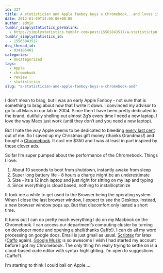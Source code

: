 ```yaml
---
id: 327
title: A statistician and Apple fanboy buys a Chromebook...and loves it!
date: 2012-01-09T14:00:06+00:00
author: admin
tumblr_simplystatistics_permalink:
  - http://simplystatistics.tumblr.com/post/15565843517/a-statistician-and-apple-fanboy-buys-a-chromebook-and
tumblr_simplystatistics_id:
  - 15565843517
dsq_thread_id:
  - 934105401
categories:
  - Uncategorized
tags:
  - Apple
  - chromebook
  - review
  - statistician
slug: "a-statistician-and-apple-fanboy-buys-a-chromebook-and"
---
```

I don&#8217;t mean to brag, but I was an early Apple Fanboy - not sure that is something to brag about now that I write it down. I convinced my advisor to go to all Macs in our lab in 2004. Since then I have been pretty dedicated to the brand, dutifully shelling out almost 2g&#8217;s every time I need a new laptop. I love the way Macs just work (until they don&#8217;t and you need a new laptop).

But I hate the way Apple seems to be dedicated to bleeding <a href="http://simplystatistics.tumblr.com/post/13412260027/apple-this-is-ridiculous-you-gotta-upgrade-to" target="_blank">every last cent</a> out of me. So I saved up my Christmas gift money (thanks Grandmas!) and bought a <a href="https://www.google.com/intl/en/chromebook/" target="_blank">Chromebook</a>. It cost me $350 and I was at least in part inspired by <a href="http://www.youtube.com/watch?v=DazdIFMbC_4" target="_blank">these</a> <a href="http://www.youtube.com/watch?v=m0ISVHdzJsQ" target="_blank">clever</a> <a href="http://www.youtube.com/watch?v=EaI9hORJS4M" target="_blank">ads</a>.

So far I&#8217;m super pumped about the performance of the Chromebook. Things I love:

  1. About 10 seconds to boot from shutdown, instantly awake from sleep
  2. Super long battery life - 8 hours a charge might be an underestimate
  3. Size - its a 12 inch laptop and just right for sitting on my lap and typing
  4. Since everything is cloud based, nothing to install/optimize

It took me a while to get used to the Browser being the operating system. When I close the last browser window, I expect to see the Desktop. Instead, a new browser window pops up. But that discomfort only lasted a short time.

It turns out I can do pretty much everything I do on my Macbook on the Chromebook. I can access our department&#8217;s computing cluster by turning on developer mode and <a href="https://groups.google.com/forum/#!topic/chromebook-central/dZDs1GFdlzY" target="_blank">opening a shell</a>(thanks <a href="http://www.bcaffo.com/" target="_blank">Caffo</a>!). I can do all my word processing on google docs. Email is just gmail as usual. <a href="http://www.scribtex.com/" target="_blank">Scribtex</a> for latex (<a href="http://grants.nih.gov/grants/policy/pecase2010/BrianCaffo.jpg" target="_blank">Caffo</a> again). <a href="https://music.google.com/" target="_blank">Google Music</a> is so awesome I wish I had started my account before I got my Chromebook. The only thing I&#8217;m really trying to settle on is a cloud-based code editor with syntax highlighting. I&#8217;m open to suggestions (Caffo?).

I&#8217;m starting to think I could bail on Apple&#8230;.
